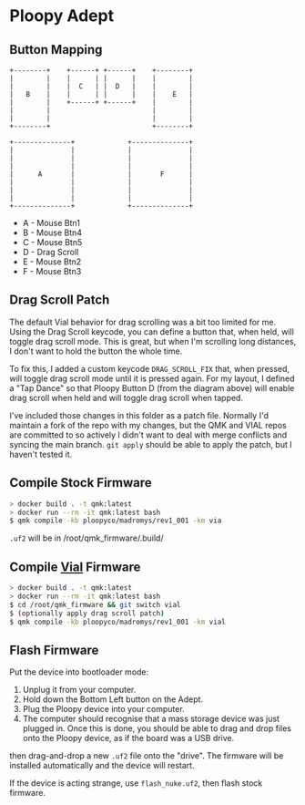 # Ploopy Adept

## Button Mapping

```
+--------+    +------+ +------+    +--------+
|        |    |      | |      |    |        |
|        |    |  C   | |  D   |    |        |
|   B    |    |      | |      |    |    E   |
|        |    +------+ +------+    |        |
|        |                         |        |
|        |                         |        |
+--------+                         +--------+

+--------------+             +--------------+
|              |             |              |
|              |             |              |
|              |             |              |
|      A       |             |       F      |
|              |             |              |
|              |             |              |
|              |             |              |
+--------------+             +--------------+
```

* A - Mouse Btn1
* B - Mouse Btn4
* C - Mouse Btn5
* D - Drag Scroll
* E - Mouse Btn2
* F - Mouse Btn3

## Drag Scroll Patch

The default Vial behavior for drag scrolling was a bit too limited for me. Using the Drag Scroll keycode, you can define a button that, when held, will toggle drag scroll mode. This is great, but when I'm scrolling long distances, I don't want to hold the button the whole time.

To fix this, I added a custom keycode `DRAG_SCROLL_FIX` that, when pressed, will toggle drag scroll mode until it is pressed again. For my layout, I defined a "Tap Dance" so that Ploopy Button D (from the diagram above) will enable drag scroll when held and will toggle drag scroll when tapped.

I've included those changes in this folder as a patch file. Normally I'd maintain a fork of the repo with my changes, but the QMK and VIAL repos are committed to so actively I didn't want to deal with merge conflicts and syncing the main branch. `git apply` should be able to apply the patch, but I haven't tested it.

## Compile Stock Firmware

```sh
> docker build . -t qmk:latest
> docker run --rm -it qmk:latest bash
$ qmk compile -kb ploopyco/madromys/rev1_001 -km via
```
`.uf2` will be in /root/qmk_firmware/.build/

## Compile [Vial](https://github.com/vial-kb/vial-qmk) Firmware

```sh
> docker build . -t qmk:latest
> docker run --rm -it qmk:latest bash
$ cd /root/qmk_firmware && git switch vial
$ (optionally apply drag scroll patch)
$ qmk compile -kb ploopyco/madromys/rev1_001 -km vial
```

## Flash Firmware

Put the device into bootloader mode:

1. Unplug it from your computer.
1. Hold down the Bottom Left button on the Adept.
1. Plug the Ploopy device into your computer.
1. The computer should recognise that a mass storage device was just plugged in. Once this is done, you should be able to drag and drop files onto the Ploopy device, as if the board was a USB drive.

then drag-and-drop a new `.uf2` file onto the "drive". The firmware will be installed automatically and the device will restart.

If the device is acting strange, use `flash_nuke.uf2`, then flash stock firmware.